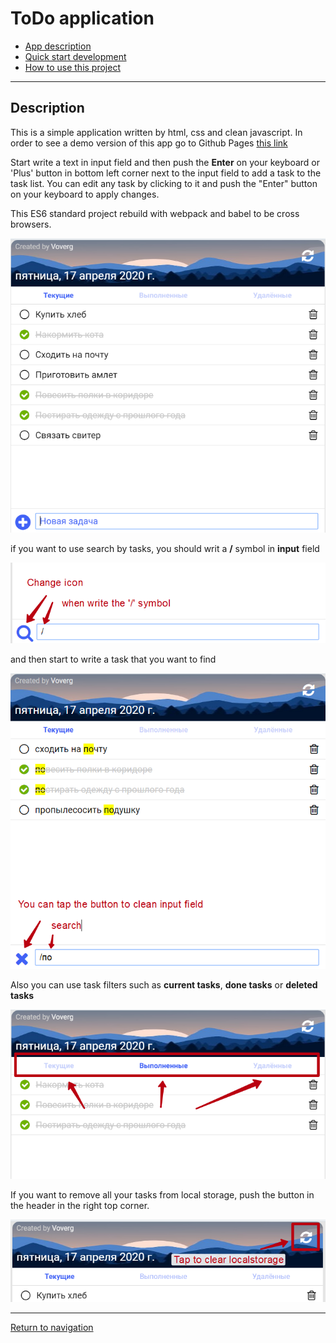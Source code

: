 # <a name='nav'>ToDo application</a>

- [App description](#description)
- [Quick start development](#quickstart)
- [How to use this project](#howto)

---

## <a name='description'>Description</a>

This is a simple application written by html, css and clean javascript. In order to see a demo version of this app go to Github Pages [this link](https://voverg.github.io/50-simple-projects/good-todo/ 'Look task manager demo')

Start write a text in input field and then push the **Enter** on your keyboard or 'Plus' button in bottom left corner next to the input field to add a task to the task list. You can edit any task by clicking to it and push 
the "Enter" button on your keyboard to apply changes.

This ES6 standard project rebuild with webpack and babel to be cross browsers.

![todo](img/good_todo_screenshot.png)

if you want to use search by tasks, you should writ a **/** symbol in **input** field

![todo](img/good_todo_begin_search_screenshot.png)

and then start to write a task that you want to find

![todo](img/good_todo_search_screenshot.png)

Also you can use task filters such as **current tasks**, **done tasks** or **deleted tasks**

![todo](img/good_todo_filters_screenshot.png)

If you want to remove all your tasks from local storage, push the button in the header in the right top corner.

![todo](img/good_todo_clear_tasks_screenshot.png)

-----

[Return to navigation](#nav)
